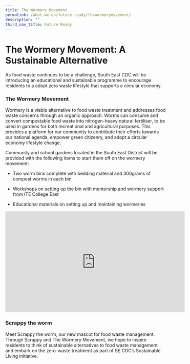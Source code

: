 ```yaml
---
title: The Wormery Movement
permalink: /what-we-do/future-ready/thewormerymovement/
description: ""
third_nav_title: Future Ready
---
```

# The Wormery Movement: A Sustainable Alternative

As food waste continues to be a challenge, South East CDC will be introducing an educational and sustainable programme to encourage residents to a adopt zero waste lifestyle that supports a circular economy.

       
### The Wormery Movement

Wormery is a viable alternative to food waste treatment and addresses food waste concerns through an organic approach. Worms can consume and convert compostable food waste into nitrogen-heavy natural fertiliser, to be used in gardens for both recreational and agricultural purposes. This provides a platform for our community to contribute their efforts towards our national agenda, empower green citizenry, and adopt a circular economy lifestyle change.

Community and school gardens located in the South East District will be provided with the following items to start them off on the wormery movement:

* Two worm bins complete with bedding material and 300grams of compost worms in each bin

* Workshops on setting up the bin with mentorship and wormery support from ITE College East

* Educational materials on setting up and maintaining wormeries

<div class="bp-youtube">
<iframe allowfullscreen="" allow="accelerometer; autoplay; clipboard-write; encrypted-media; gyroscope; picture-in-picture; web-share" frameborder="0" title="YouTube video player" src="https://www.youtube.com/embed/JHXvf_cep7k?si=vWJtCvYHRX5_lD-i" height="315" width="560"></iframe>
</div>


### Scrappy the worm

Meet Scrappy the worm, our new mascot for food waste management. 
Through Scrappy and The Wormery Movement, we hope to inspire residents to think of sustainable alternatives to food waste management and embark on the zero-waste treatment as part of SE CDC’s Sustainable Living initiative.